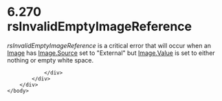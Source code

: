 <html dir="LTR" xmlns:mshelp="http://msdn.microsoft.com/mshelp" xmlns:ddue="http://ddue.schemas.microsoft.com/authoring/2003/5" xmlns:xlink="http://www.w3.org/1999/xlink" xmlns:tool="http://www.microsoft.com/tooltip">
    <head>
        <meta http-equiv="Content-Type" content="text/html; CHARSET=utf-8"></meta>
        <meta name="save" content="history"></meta>
        <title>6.270 rsInvalidEmptyImageReference</title>
        <xml>
            <mshelp:toctitle title="6.270 rsInvalidEmptyImageReference"></mshelp:toctitle>
            <mshelp:rltitle title="[MS-RDL]: rsInvalidEmptyImageReference"></mshelp:rltitle>
            <mshelp:keyword index="A" term="70116981-fc75-455a-baad-d675819a575e"></mshelp:keyword>
            <mshelp:attr name="DCSext.ContentType" value="open specification"></mshelp:attr>
            <mshelp:attr name="AssetID" value="70116981-fc75-455a-baad-d675819a575e"></mshelp:attr>
            <mshelp:attr name="TopicType" value="kbRef"></mshelp:attr>
            <mshelp:attr name="DCSext.Title" value="[MS-RDL]: rsInvalidEmptyImageReference" />
        </xml>
    </head>
    <body>
        <div id="header">
            <h1 class="heading">6.270 rsInvalidEmptyImageReference</h1>
        </div>
        <div id="mainSection">
            <div id="mainBody">
                <div id="allHistory" class="saveHistory"></div>
                <div id="sectionSection0" class="section" name="collapseableSection">
                    

<p><i>rsInvalidEmptyImageReference</i> is a critical error that
will occur when an <a href="63e1e5ab-7c49-4f62-8dbd-62d85de2b153.htm">Image</a>
has <a href="ff4d3c03-cee0-4a51-a40b-9c012fee1596.htm">Image.Source</a> set to
&quot;External&quot; but <a href="e63f7ec4-2bc8-456a-afc9-60570f34da60.htm">Image.Value</a>
is set to either nothing or empty white space. </p>


                </div>
            </div>
        </div>
    </body>
</html>